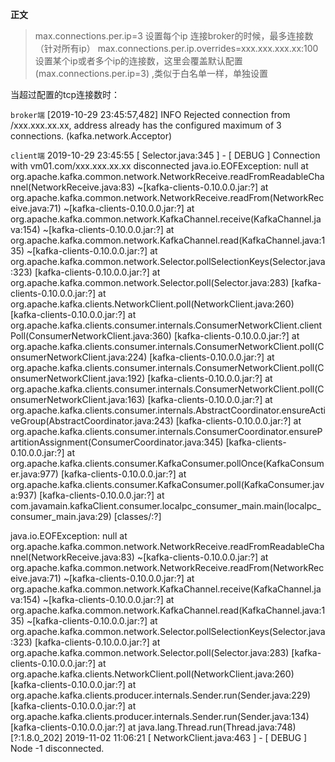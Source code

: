 **正文**

>max.connections.per.ip=3  设置每个ip 连接broker的时候，最多连接数（针对所有ip）
 max.connections.per.ip.overrides=xxx.xxx.xxx.xx:100 设置某个ip或者多个ip的连接数，这里会覆盖默认配置(max.connections.per.ip=3) ,类似于白名单一样，单独设置

 
 当超过配置的tcp连接数时：

`broker端`
[2019-10-29 23:45:57,482] INFO Rejected connection from /xxx.xxx.xx.xx, address already has the configured maximum of 3 connections. (kafka.network.Acceptor)


`client端`
2019-10-29 23:45:55  [ Selector.java:345 ] - [ DEBUG ]  Connection with vm01.com/xxx.xxx.xx.xx disconnected
java.io.EOFException: null
	at org.apache.kafka.common.network.NetworkReceive.readFromReadableChannel(NetworkReceive.java:83) ~[kafka-clients-0.10.0.0.jar:?]
	at org.apache.kafka.common.network.NetworkReceive.readFrom(NetworkReceive.java:71) ~[kafka-clients-0.10.0.0.jar:?]
	at org.apache.kafka.common.network.KafkaChannel.receive(KafkaChannel.java:154) ~[kafka-clients-0.10.0.0.jar:?]
	at org.apache.kafka.common.network.KafkaChannel.read(KafkaChannel.java:135) ~[kafka-clients-0.10.0.0.jar:?]
	at org.apache.kafka.common.network.Selector.pollSelectionKeys(Selector.java:323) [kafka-clients-0.10.0.0.jar:?]
	at org.apache.kafka.common.network.Selector.poll(Selector.java:283) [kafka-clients-0.10.0.0.jar:?]
	at org.apache.kafka.clients.NetworkClient.poll(NetworkClient.java:260) [kafka-clients-0.10.0.0.jar:?]
	at org.apache.kafka.clients.consumer.internals.ConsumerNetworkClient.clientPoll(ConsumerNetworkClient.java:360) [kafka-clients-0.10.0.0.jar:?]
	at org.apache.kafka.clients.consumer.internals.ConsumerNetworkClient.poll(ConsumerNetworkClient.java:224) [kafka-clients-0.10.0.0.jar:?]
	at org.apache.kafka.clients.consumer.internals.ConsumerNetworkClient.poll(ConsumerNetworkClient.java:192) [kafka-clients-0.10.0.0.jar:?]
	at org.apache.kafka.clients.consumer.internals.ConsumerNetworkClient.poll(ConsumerNetworkClient.java:163) [kafka-clients-0.10.0.0.jar:?]
	at org.apache.kafka.clients.consumer.internals.AbstractCoordinator.ensureActiveGroup(AbstractCoordinator.java:243) [kafka-clients-0.10.0.0.jar:?]
	at org.apache.kafka.clients.consumer.internals.ConsumerCoordinator.ensurePartitionAssignment(ConsumerCoordinator.java:345) [kafka-clients-0.10.0.0.jar:?]
	at org.apache.kafka.clients.consumer.KafkaConsumer.pollOnce(KafkaConsumer.java:977) [kafka-clients-0.10.0.0.jar:?]
	at org.apache.kafka.clients.consumer.KafkaConsumer.poll(KafkaConsumer.java:937) [kafka-clients-0.10.0.0.jar:?]
	at com.javamain.kafkaClient.consumer.localpc_consumer_main.main(localpc_consumer_main.java:29) [classes/:?]


 

 java.io.EOFException: null
	at org.apache.kafka.common.network.NetworkReceive.readFromReadableChannel(NetworkReceive.java:83) ~[kafka-clients-0.10.0.0.jar:?]
	at org.apache.kafka.common.network.NetworkReceive.readFrom(NetworkReceive.java:71) ~[kafka-clients-0.10.0.0.jar:?]
	at org.apache.kafka.common.network.KafkaChannel.receive(KafkaChannel.java:154) ~[kafka-clients-0.10.0.0.jar:?]
	at org.apache.kafka.common.network.KafkaChannel.read(KafkaChannel.java:135) ~[kafka-clients-0.10.0.0.jar:?]
	at org.apache.kafka.common.network.Selector.pollSelectionKeys(Selector.java:323) [kafka-clients-0.10.0.0.jar:?]
	at org.apache.kafka.common.network.Selector.poll(Selector.java:283) [kafka-clients-0.10.0.0.jar:?]
	at org.apache.kafka.clients.NetworkClient.poll(NetworkClient.java:260) [kafka-clients-0.10.0.0.jar:?]
	at org.apache.kafka.clients.producer.internals.Sender.run(Sender.java:229) [kafka-clients-0.10.0.0.jar:?]
	at org.apache.kafka.clients.producer.internals.Sender.run(Sender.java:134) [kafka-clients-0.10.0.0.jar:?]
	at java.lang.Thread.run(Thread.java:748) [?:1.8.0_202]
2019-11-02 11:06:21  [ NetworkClient.java:463 ] - [ DEBUG ]  Node -1 disconnected.